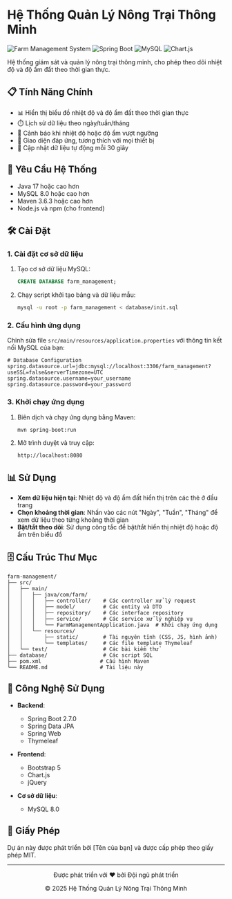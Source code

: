 # Hệ Thống Quản Lý Nông Trại Thông Minh

![Farm Management System](https://img.shields.io/badge/Status-Active-success)
![Spring Boot](https://img.shields.io/badge/Spring%20Boot-2.7.0-brightgreen)
![MySQL](https://img.shields.io/badge/MySQL-8.0-blue)
![Chart.js](https://img.shields.io/badge/Chart.js-3.7.0-yellow)

Hệ thống giám sát và quản lý nông trại thông minh, cho phép theo dõi nhiệt độ và độ ẩm đất theo thời gian thực.

## 📋 Tính Năng Chính

- 📊 Hiển thị biểu đồ nhiệt độ và độ ẩm đất theo thời gian thực
- ⏱️ Lịch sử dữ liệu theo ngày/tuần/tháng
- 🔔 Cảnh báo khi nhiệt độ hoặc độ ẩm vượt ngưỡng
- 📱 Giao diện đáp ứng, tương thích với mọi thiết bị
- 🔄 Cập nhật dữ liệu tự động mỗi 30 giây

## 🚀 Yêu Cầu Hệ Thống

- Java 17 hoặc cao hơn
- MySQL 8.0 hoặc cao hơn
- Maven 3.6.3 hoặc cao hơn
- Node.js và npm (cho frontend)

## 🛠️ Cài Đặt

### 1. Cài đặt cơ sở dữ liệu

1. Tạo cơ sở dữ liệu MySQL:
   ```sql
   CREATE DATABASE farm_management;
   ```

2. Chạy script khởi tạo bảng và dữ liệu mẫu:
   ```bash
   mysql -u root -p farm_management < database/init.sql
   ```

### 2. Cấu hình ứng dụng

Chỉnh sửa file `src/main/resources/application.properties` với thông tin kết nối MySQL của bạn:

```properties
# Database Configuration
spring.datasource.url=jdbc:mysql://localhost:3306/farm_management?useSSL=false&serverTimezone=UTC
spring.datasource.username=your_username
spring.datasource.password=your_password
```

### 3. Khởi chạy ứng dụng

1. Biên dịch và chạy ứng dụng bằng Maven:
   ```bash
   mvn spring-boot:run
   ```

2. Mở trình duyệt và truy cập:
   ```
   http://localhost:8080
   ```

## 📊 Sử Dụng

- **Xem dữ liệu hiện tại**: Nhiệt độ và độ ẩm đất hiển thị trên các thẻ ở đầu trang
- **Chọn khoảng thời gian**: Nhấn vào các nút "Ngày", "Tuần", "Tháng" để xem dữ liệu theo từng khoảng thời gian
- **Bật/tắt theo dõi**: Sử dụng công tắc để bật/tắt hiển thị nhiệt độ hoặc độ ẩm trên biểu đồ

## 🗄️ Cấu Trúc Thư Mục

```
farm-management/
├── src/
│   ├── main/
│   │   ├── java/com/farm/
│   │   │   ├── controller/    # Các controller xử lý request
│   │   │   ├── model/         # Các entity và DTO
│   │   │   ├── repository/    # Các interface repository
│   │   │   ├── service/       # Các service xử lý nghiệp vụ
│   │   │   └── FarmManagementApplication.java  # Khởi chạy ứng dụng
│   │   └── resources/
│   │       ├── static/        # Tài nguyên tĩnh (CSS, JS, hình ảnh)
│   │       └── templates/     # Các file template Thymeleaf
│   └── test/                  # Các bài kiểm thử
├── database/                  # Các script SQL
├── pom.xml                   # Cấu hình Maven
└── README.md                 # Tài liệu này
```

## 🔧 Công Nghệ Sử Dụng

- **Backend**:
  - Spring Boot 2.7.0
  - Spring Data JPA
  - Spring Web
  - Thymeleaf

- **Frontend**:
  - Bootstrap 5
  - Chart.js
  - jQuery

- **Cơ sở dữ liệu**:
  - MySQL 8.0

## 📝 Giấy Phép

Dự án này được phát triển bởi [Tên của bạn] và được cấp phép theo giấy phép MIT.

---

<div align="center">
  <p>Được phát triển với ❤️ bởi Đội ngũ phát triển</p>
  <p>© 2025 Hệ Thống Quản Lý Nông Trại Thông Minh</p>
</div>

